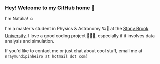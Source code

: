 ### Hey! Welcome to my GitHub home 🏡

<!--
**nraymundipinheiro/nraymundipinheiro** is a ✨ _special_ ✨ repository because its `README.md` (this file) appears on your GitHub profile.
🔭
Here are some ideas to get you started:

- 🔭 I’m currently working on ...
- 🌱 I’m currently learning ...
- 👯 I’m looking to collaborate on ...
- 🤔 I’m looking for help with ...
- 💬 Ask me about ...
- 📫 How to reach me: ...
- 😄 Pronouns: ...
- ⚡ Fun fact: ...
-->

I'm Natália! ☺️

I'm a master's student in Physics & Astronomy 🪐🔭 at the [Stony Brook University](https://www.stonybrook.edu/). I love a good coding project 👩🏻‍💻, especially if it involves data analysis and simulation.

If you'd like to contact me or just chat about cool stuff, email me at `nraymundipinheiro at hotmail dot com`!
